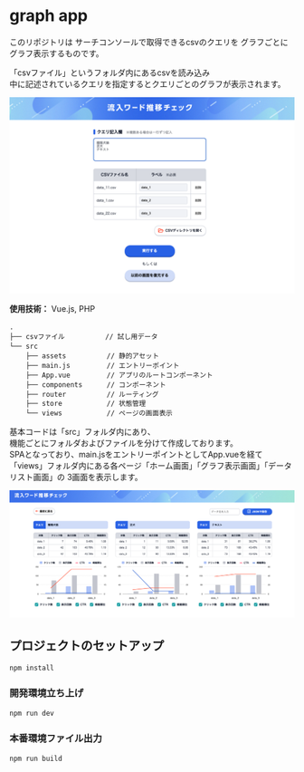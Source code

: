 # graph app

このリポジトリは
サーチコンソールで取得できるcsvのクエリを
グラフごとにグラフ表示するものです。  

「csvファイル」というフォルダ内にあるcsvを読み込み  
中に記述されているクエリを指定するとクエリごとのグラフが表示されます。  

![alt text](readme-images/top.png)

**使用技術：** Vue.js, PHP

```markdown
.
├── csvファイル          // 試し用データ
└── src
    ├── assets          // 静的アセット
    ├── main.js         // エントリーポイント
    ├── App.vue         // アプリのルートコンポーネント
    ├── components      // コンポーネント
    ├── router          // ルーティング
    ├── store           // 状態管理
    └── views           // ページの画面表示
```

基本コードは「src」フォルダ内にあり、  
機能ごとにフォルダおよびファイルを分けて作成しております。  
SPAとなっており、main.jsをエントリーポイントとしてApp.vueを経て  
「views」フォルダ内にある各ページ「ホーム画面」「グラフ表示画面」「データリスト画面」の
3画面を表示します。

![alt text](readme-images/graph.png)


## プロジェクトのセットアップ

```sh
npm install
```

### 開発環境立ち上げ

```sh
npm run dev
```

### 本番環境ファイル出力

```sh
npm run build
```
